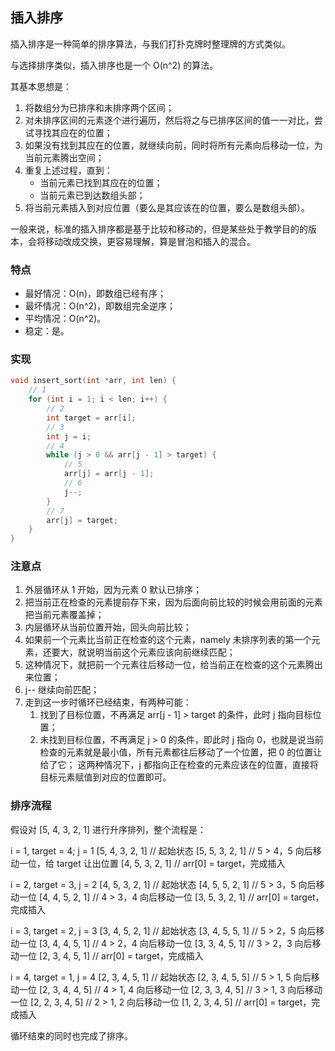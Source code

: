 ## 插入排序

插入排序是一种简单的排序算法，与我们打扑克牌时整理牌的方式类似。

与选择排序类似，插入排序也是一个 O(n^2) 的算法。

其基本思想是：

1. 将数组分为已排序和未排序两个区间；
2. 对未排序区间的元素逐个进行遍历，然后将之与已排序区间的值一一对比，尝试寻找其应在的位置；
3. 如果没有找到其应在的位置，就继续向前，同时将所有元素向后移动一位，为当前元素腾出空间；
4. 重复上述过程，直到：
    - 当前元素已找到其应在的位置；
    - 当前元素已到达数组头部；
5. 将当前元素插入到对应位置（要么是其应该在的位置，要么是数组头部）。

一般来说，标准的插入排序都是基于比较和移动的，但是某些处于教学目的的版本，会将移动改成交换，更容易理解，算是冒泡和插入的混合。

### 特点

- 最好情况：O(n)，即数组已经有序；
- 最坏情况：O(n^2)，即数组完全逆序；
- 平均情况：O(n^2)。
- 稳定：是。

### 实现

```c
void insert_sort(int *arr, int len) {
    // 1
    for (int i = 1; i < len; i++) {
        // 2
        int target = arr[i];
        // 3
        int j = i;
        // 4
        while (j > 0 && arr[j - 1] > target) {
            // 5
            arr[j] = arr[j - 1];
            // 6
            j--;
        }
        // 7
        arr[j] = target;
    }
}
```

### 注意点

1. 外层循环从 1 开始，因为元素 0 默认已排序；
2. 把当前正在检查的元素提前存下来，因为后面向前比较的时候会用前面的元素把当前元素覆盖掉；
3. 内层循环从当前位置开始，回头向前比较；
4. 如果前一个元素比当前正在检查的这个元素，namely 未排序列表的第一个元素，还要大，就说明当前这个元素应该向前继续匹配；
5. 这种情况下，就把前一个元素往后移动一位，给当前正在检查的这个元素腾出来位置；
6. j-- 继续向前匹配；
7. 走到这一步时循环已经结束，有两种可能：
   1. 找到了目标位置，不再满足 arr[j - 1] > target 的条件，此时 j 指向目标位置；
   2. 未找到目标位置，不再满足 j > 0 的条件，即此时 j 指向 0，也就是说当前检查的元素就是最小值，所有元素都往后移动了一个位置，把 0 的位置让给了它；
   这两种情况下，j 都指向正在检查的元素应该在的位置，直接将目标元素赋值到对应的位置即可。

### 排序流程

假设对 [5, 4, 3, 2, 1] 进行升序排列，整个流程是：

i = 1, target = 4; j = 1
[5, 4, 3, 2, 1] // 起始状态
[5, 5, 3, 2, 1] // 5 > 4，5 向后移动一位，给 target 让出位置
[4, 5, 3, 2, 1] // arr[0] = target，完成插入

i = 2, target = 3, j = 2
[4, 5, 3, 2, 1] // 起始状态
[4, 5, 5, 2, 1] // 5 > 3，5 向后移动一位
[4, 4, 5, 2, 1] // 4 > 3，4 向后移动一位
[3, 5, 3, 2, 1] // arr[0] = target，完成插入

i = 3, target = 2, j = 3
[3, 4, 5, 2, 1] // 起始状态
[3, 4, 5, 5, 1] // 5 > 2，5 向后移动一位
[3, 4, 4, 5, 1] // 4 > 2，4 向后移动一位
[3, 3, 4, 5, 1] // 3 > 2，3 向后移动一位
[2, 3, 4, 5, 1] // arr[0] = target，完成插入

i = 4, target = 1, j = 4
[2, 3, 4, 5, 1] // 起始状态
[2, 3, 4, 5, 5] // 5 > 1, 5 向后移动一位
[2, 3, 4, 4, 5] // 4 > 1, 4 向后移动一位
[2, 3, 3, 4, 5] // 3 > 1, 3 向后移动一位 
[2, 2, 3, 4, 5] // 2 > 1, 2 向后移动一位 
[1, 2, 3, 4, 5] // arr[0] = target，完成插入

循环结束的同时也完成了排序。